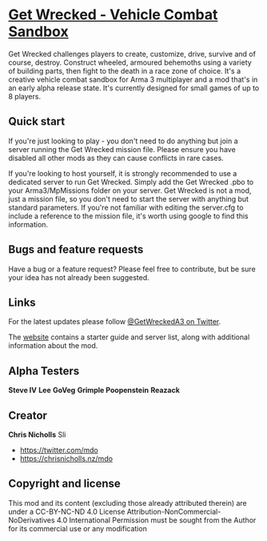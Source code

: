 # [Get Wrecked - Vehicle Combat Sandbox](http://getwrecked.info)

Get Wrecked challenges players to create, customize, drive, survive and of course, destroy. Construct wheeled, armoured behemoths using a variety of building parts, then fight to the death in a race zone of choice. It's a creative vehicle combat sandbox for Arma 3 multiplayer and a mod that's in an early alpha release state. It's currently designed for small games of up to 8 players.


## Quick start

If you're just looking to play - you don't need to do anything but join a server running the Get Wrecked mission file. Please ensure you have disabled all other mods as they can cause conflicts in rare cases.

If you're looking to host yourself, it is strongly recommended to use a dedicated server to run Get Wrecked. Simply add the Get Wrecked .pbo to your Arma3/MpMissions folder on your server. Get Wrecked is not a mod, just a mission file, so you don't need to start the server with anything but standard parameters. If you're not familiar with editing the server.cfg to include a reference to the mission file, it's worth using google to find this information.


## Bugs and feature requests

Have a bug or a feature request? Please feel free to contribute, but be sure your idea has not already been suggested.


## Links

For the latest updates please follow [@GetWreckedA3 on Twitter](https://twitter.com/getwreckeda3).

The [website](http://getwrecked.info) contains a starter guide and server list, along with additional information about the mod.


## Alpha Testers

**Steve IV**
**Lee**
**GoVeg**
**Grimple Poopenstein**
**Reazack**

## Creator

**Chris Nicholls**
Sli

- <https://twitter.com/mdo>
- <https://chrisnicholls.nz/mdo>

## Copyright and license

This mod and its content (excluding those already attributed therein) are under a CC-BY-NC-ND 4.0 License Attribution-NonCommercial-NoDerivatives 4.0 International
Permission must be sought from the Author for its commercial use or any modification